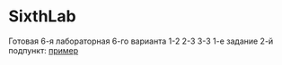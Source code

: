 # SixthLab
Готовая 6-я лабораторная 6-го варианта
1-2 2-3 3-3
1-е задание 2-й подпункт: 
[пример](https://github.com/Limfips/SixthLab/tree/master/FirstTaskOfTheSecondOption "Второе задание")

